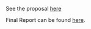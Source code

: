 See the proposal [here](https://github.com/Zarci/ECE484_Individual_Pinball_Piece/wiki/Proposal)

Final Report can be found [here](https://github.com/Zarci/ECE484_Individual_Pinball_Piece/wiki/Final-Report-%E2%80%90-Individual).
